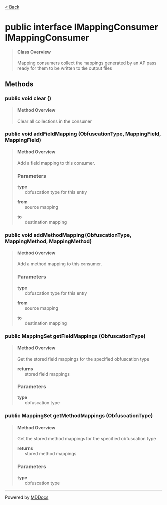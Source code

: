 [< Back](../README.md)
# public interface IMappingConsumer IMappingConsumer #
>#### Class Overview ####
>Mapping consumers collect the mappings generated by an AP pass ready for them
 to be written to the output files
## Methods ##
### public void clear () ###
>#### Method Overview ####
>Clear all collections in the consumer
>
### public void addFieldMapping (ObfuscationType, MappingField, MappingField) ###
>#### Method Overview ####
>Add a field mapping to this consumer.
>
>### Parameters ###
>**type**<br />
>&nbsp;&nbsp;&nbsp;&nbsp;&nbsp;&nbsp;obfuscation type for this entry
>
>**from**<br />
>&nbsp;&nbsp;&nbsp;&nbsp;&nbsp;&nbsp;source mapping
>
>**to**<br />
>&nbsp;&nbsp;&nbsp;&nbsp;&nbsp;&nbsp;destination mapping
>
### public void addMethodMapping (ObfuscationType, MappingMethod, MappingMethod) ###
>#### Method Overview ####
>Add a method mapping to this consumer.
>
>### Parameters ###
>**type**<br />
>&nbsp;&nbsp;&nbsp;&nbsp;&nbsp;&nbsp;obfuscation type for this entry
>
>**from**<br />
>&nbsp;&nbsp;&nbsp;&nbsp;&nbsp;&nbsp;source mapping
>
>**to**<br />
>&nbsp;&nbsp;&nbsp;&nbsp;&nbsp;&nbsp;destination mapping
>
### public MappingSet getFieldMappings (ObfuscationType) ###
>#### Method Overview ####
>Get the stored field mappings for the specified obfuscation type
>
>**returns**<br />
>&nbsp;&nbsp;&nbsp;&nbsp;&nbsp;&nbsp;stored field mappings
>
>### Parameters ###
>**type**<br />
>&nbsp;&nbsp;&nbsp;&nbsp;&nbsp;&nbsp;obfuscation type
>
### public MappingSet getMethodMappings (ObfuscationType) ###
>#### Method Overview ####
>Get the stored method mappings for the specified obfuscation type
>
>**returns**<br />
>&nbsp;&nbsp;&nbsp;&nbsp;&nbsp;&nbsp;stored method mappings
>
>### Parameters ###
>**type**<br />
>&nbsp;&nbsp;&nbsp;&nbsp;&nbsp;&nbsp;obfuscation type
>

---
Powered by [MDDocs](https://github.com/VRCube/MDDocs)